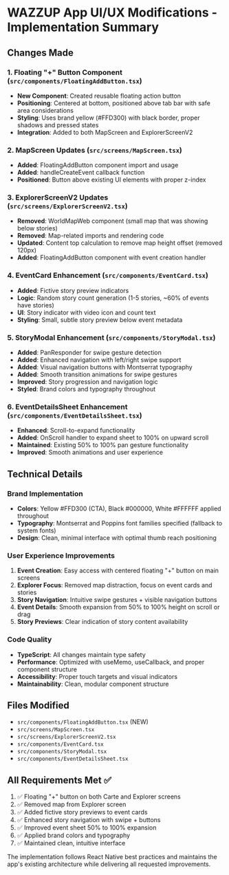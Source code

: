 # WAZZUP App UI/UX Modifications - Implementation Summary

## Changes Made

### 1. Floating "+" Button Component (`src/components/FloatingAddButton.tsx`)
- **New Component**: Created reusable floating action button
- **Positioning**: Centered at bottom, positioned above tab bar with safe area considerations
- **Styling**: Uses brand yellow (#FFD300) with black border, proper shadows and pressed states
- **Integration**: Added to both MapScreen and ExplorerScreenV2

### 2. MapScreen Updates (`src/screens/MapScreen.tsx`)
- **Added**: FloatingAddButton component import and usage
- **Added**: handleCreateEvent callback function
- **Positioned**: Button above existing UI elements with proper z-index

### 3. ExplorerScreenV2 Updates (`src/screens/ExplorerScreenV2.tsx`)
- **Removed**: WorldMapWeb component (small map that was showing below stories)
- **Removed**: Map-related imports and rendering code
- **Updated**: Content top calculation to remove map height offset (removed 120px)
- **Added**: FloatingAddButton component with event creation handler

### 4. EventCard Enhancement (`src/components/EventCard.tsx`)
- **Added**: Fictive story preview indicators
- **Logic**: Random story count generation (1-5 stories, ~60% of events have stories)
- **UI**: Story indicator with video icon and count text
- **Styling**: Small, subtle story preview below event metadata

### 5. StoryModal Enhancement (`src/components/StoryModal.tsx`)
- **Added**: PanResponder for swipe gesture detection
- **Added**: Enhanced navigation with left/right swipe support
- **Added**: Visual navigation buttons with Montserrat typography
- **Added**: Smooth transition animations for swipe gestures
- **Improved**: Story progression and navigation logic
- **Styled**: Brand colors and typography throughout

### 6. EventDetailsSheet Enhancement (`src/components/EventDetailsSheet.tsx`)
- **Enhanced**: Scroll-to-expand functionality
- **Added**: OnScroll handler to expand sheet to 100% on upward scroll
- **Maintained**: Existing 50% to 100% pan gesture functionality
- **Improved**: Smooth animations and user experience

## Technical Details

### Brand Implementation
- **Colors**: Yellow #FFD300 (CTA), Black #000000, White #FFFFFF applied throughout
- **Typography**: Montserrat and Poppins font families specified (fallback to system fonts)
- **Design**: Clean, minimal interface with optimal thumb reach positioning

### User Experience Improvements
1. **Event Creation**: Easy access with centered floating "+" button on main screens
2. **Explorer Focus**: Removed map distraction, focus on event cards and stories
3. **Story Navigation**: Intuitive swipe gestures + visible navigation buttons
4. **Event Details**: Smooth expansion from 50% to 100% height on scroll or drag
5. **Story Previews**: Clear indication of story content availability

### Code Quality
- **TypeScript**: All changes maintain type safety
- **Performance**: Optimized with useMemo, useCallback, and proper component structure
- **Accessibility**: Proper touch targets and visual indicators
- **Maintainability**: Clean, modular component structure

## Files Modified
- `src/components/FloatingAddButton.tsx` (NEW)
- `src/screens/MapScreen.tsx` 
- `src/screens/ExplorerScreenV2.tsx`
- `src/components/EventCard.tsx`
- `src/components/StoryModal.tsx`
- `src/components/EventDetailsSheet.tsx`

## All Requirements Met ✅
1. ✅ Floating "+" button on both Carte and Explorer screens
2. ✅ Removed map from Explorer screen
3. ✅ Added fictive story previews to event cards
4. ✅ Enhanced story navigation with swipe + buttons
5. ✅ Improved event sheet 50% to 100% expansion
6. ✅ Applied brand colors and typography
7. ✅ Maintained clean, intuitive interface

The implementation follows React Native best practices and maintains the app's existing architecture while delivering all requested improvements.